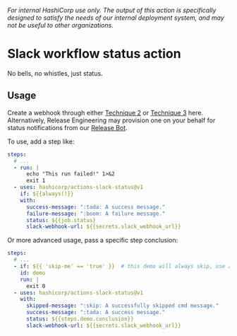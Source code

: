 _For internal HashiCorp use only. The output of this action is specifically designed to satisfy the needs of our internal deployment system, and may not be useful to other organizations._

# Slack workflow status action

No bells, no whistles, just status.

## Usage

Create a webhook through either [Technique 2](https://github.com/slackapi/slack-github-action#technique-2-slack-app) or 
[Technique 3](https://github.com/slackapi/slack-github-action#technique-3-slack-incoming-webhook) here. Alternatively,
Release Engineering may provision one on your behalf for status notifications from our [Release Bot](https://api.slack.com/apps/A034FRWL0RK/incoming-webhooks).

To use, add a step like:

```yaml
steps:
  # ...
  - run: |
      echo "This run failed!" 1>&2
      exit 1
  - uses: hashicorp/actions-slack-status@v1
    if: ${{always()}}
    with:
      success-message: ":tada: A success message."
      failure-message: ":boom: A failure message."
      status: ${{job.status}
      slack-webhook-url: ${{secrets.slack_webhook_url}}
```

Or more advanced usage, pass a specific step conclusion:

```yaml
steps:
  # ...
  - if: ${{ 'skip-me' == 'true' }}  # this demo will always skip, use a real test instead :)
    id: demo
    run: |
      exit 0
  - uses: hashicorp/actions-slack-status@v1
    with:
      skipped-message: ":skip: A successfully skipped cmd message."
      success-message: ":tada: A success message."
      status: ${{steps.demo.conclusion}}
      slack-webhook-url: ${{secrets.slack_webhook_url}}
```
